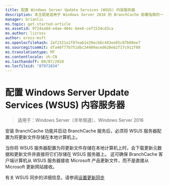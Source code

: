 ```yaml
---
title: 配置 Windows Server Update Services (WSUS) 内容服务器
description: 本主题是适用于 Windows Server 2016 的 BranchCache 部署指南的一部分，它演示了如何在分布式缓存模式和托管缓存模式下部署 BranchCache，以优化分支机构中的 WAN 带宽使用。
manager: brianlic
ms.topic: get-started-article
ms.assetid: 9724aa8d-e4ae-404c-bee6-cef1534cd3ca
ms.author: lizross
author: eross-msft
ms.openlocfilehash: 2af2321a1f87eab1e29ecb6c483ee85c87b08ee7
ms.sourcegitcommit: dfa48f77b751dbc34409aced628eb2f17c912f08
ms.translationtype: MT
ms.contentlocale: zh-CN
ms.lasthandoff: 08/07/2020
ms.locfileid: "87971834"
---
```

# <a name="configure-windows-server-update-services-wsus-content-servers"></a>配置 Windows Server Update Services (WSUS) 内容服务器

>适用于：Windows Server（半年频道）、Windows Server 2016

安装 BranchCache 功能并启动 BranchCache 服务后，必须将 WSUS 服务器配置为将更新文件存储在本地计算机上。

当你将 WSUS 服务器配置为将更新文件存储在本地计算机上时，会下载更新元数据和更新文件并直接将它们存储在 WSUS 服务器上。 这可确保 BranchCache 客户端计算机从 WSUS 服务器接收 Microsoft 产品更新文件，而不是直接从 Microsoft 更新网站接收。

有关 WSUS 同步的详细信息，请参阅[设置更新同步](https://technet.microsoft.com/library/mt612311.aspx)